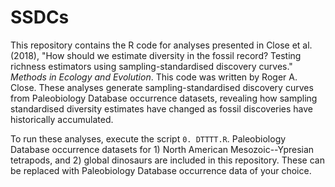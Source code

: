 # SSDCs
This repository contains the R code for analyses presented in Close et al. (2018), "How should we estimate diversity in the fossil record? Testing richness estimators using sampling-standardised discovery curves." *Methods in Ecology and Evolution*. This code was written by Roger A. Close. These analyses generate sampling-standardised discovery curves from Paleobiology Database occurrence datasets, revealing how sampling standardised diversity estimates have changed as fossil discoveries have historically accumulated.

To run these analyses, execute the script `0. DTTTT.R`. Paleobiology Database occurrence datasets for 1) North American Mesozoic--Ypresian tetrapods, and 2) global dinosaurs are included in this repository. These can be replaced with Paleobiology Database occurrence data of your choice.
